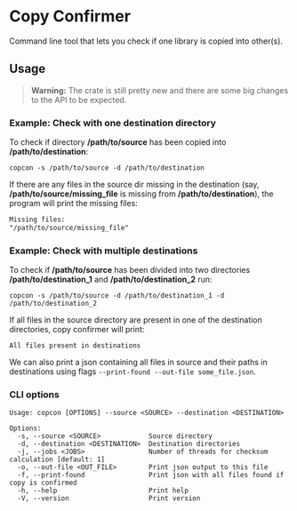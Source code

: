 # Copy Confirmer

Command line tool that lets you check if one library is copied into other(s).

## Usage
> **Warning:**
> The crate is still pretty new and there are some big changes to the API to be expected.

### Example: Check with one destination directory
To check if directory __/path/to/source__ has been copied into __/path/to/destination__:
```
copcon -s /path/to/source -d /path/to/destination
```
If there are any files in the source dir missing in the destination (say, __/path/to/source/missing_file__ is missing from __/path/to/destination__), the program will print the missing files:
```diff
Missing files:
"/path/to/source/missing_file"
```

### Example: Check with multiple destinations
To check if __/path/to/source__ has been divided into two directories __/path/to/destination_1__ and __/path/to/destination_2__ run:
```
copcon -s /path/to/source -d /path/to/destination_1 -d /path/to/destination_2
```
If all files in the source directory are present in one of the destination directories, copy confirmer will print:
```
All files present in destinations
```
We can also print a json containing all files in source and their paths in destinations using flags ```--print-found --out-file some_file.json```.


### CLI options
```
Usage: copcon [OPTIONS] --source <SOURCE> --destination <DESTINATION>

Options:
  -s, --source <SOURCE>            Source directory
  -d, --destination <DESTINATION>  Destination directories
  -j, --jobs <JOBS>                Number of threads for checksum calculation [default: 1]
  -o, --out-file <OUT_FILE>        Print json output to this file
  -f, --print-found                Print json with all files found if copy is confirmed
  -h, --help                       Print help
  -V, --version                    Print version

```
